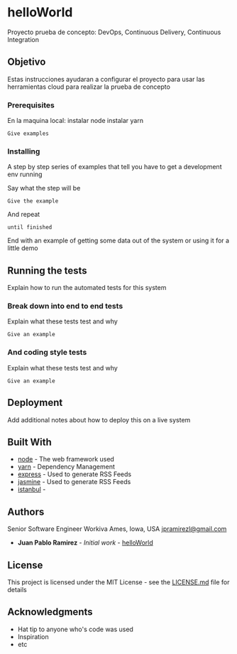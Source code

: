 
# helloWorld

Proyecto prueba de concepto: DevOps, Continuous Delivery, Continuous Integration

## Objetivo

Estas instrucciones ayudaran a configurar el proyecto para usar las herramientas cloud
para realizar la prueba de concepto

### Prerequisites

En la maquina local:
instalar node
instalar yarn

```
Give examples
```

### Installing

A step by step series of examples that tell you have to get a development env running

Say what the step will be

```
Give the example
```

And repeat

```
until finished
```

End with an example of getting some data out of the system or using it for a little demo

## Running the tests

Explain how to run the automated tests for this system

### Break down into end to end tests

Explain what these tests test and why

```
Give an example
```

### And coding style tests

Explain what these tests test and why

```
Give an example
```

## Deployment

Add additional notes about how to deploy this on a live system

## Built With

* [node](https://nodejs.org/) - The web framework used
* [yarn](https://yarnpkg.com//) - Dependency Management
* [express](https://expressjs.com/) - Used to generate RSS Feeds
* [jasmine](https://jasmine.github.io/) - Used to generate RSS Feeds
* [istanbul](https://github.com/gotwarlost/istanbul) - 

## Authors


Senior Software Engineer
Workiva
Ames, Iowa, USA
jpramirezl@gmail.com
* **Juan Pablo Ramirez** - *Initial work* - [helloWorld](https://github.com/jpramirezl/helloWorld)


## License

This project is licensed under the MIT License - see the [LICENSE.md](LICENSE.md) file for details

## Acknowledgments

* Hat tip to anyone who's code was used
* Inspiration
* etc
